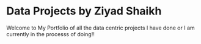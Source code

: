 # Data Projects by Ziyad Shaikh

Welcome to My Portfolio of all the data centric projects I have done or I am currently in the processs of doing!!
